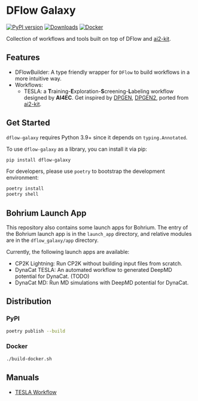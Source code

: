 # DFlow Galaxy

[![PyPI version](https://badge.fury.io/py/dflow-galaxy.svg)](https://badge.fury.io/py/dflow-galaxy)
[![Downloads](https://pepy.tech/badge/dflow-galaxy)](https://pepy.tech/project/dflow-galaxy)
[![Docker](https://img.shields.io/docker/v/link89/dflow-galaxy?label=docker&logo=docker)](https://hub.docker.com/repository/docker/link89/dflow-galaxy/general)


Collection of workflows and tools built on top of DFlow and [ai2-kit](https://github.com/chenggroup/ai2-kit).

## Features
* DFlowBuilder: A type friendly wrapper for `DFlow` to build workflows in a more intuitive way.
* Workflows:
  * TESLA: a **T**raining-**E**xploration-**S**creening-**L**abeling workflow designed by **AI4EC**. Get inspired by [DPGEN](https://github.com/deepmodeling/dpgen), [DPGEN2](https://github.com/deepmodeling/dpgen2), ported from [ai2-kit](https://github.com/chenggroup/ai2-kit).


## Get Started
`dflow-galaxy` requires Python 3.9+ since it depends on `typing.Annotated`.

To use `dflow-galaxy` as a library, you can install it via pip:

```bash
pip install dflow-galaxy
```

For developers, please use `poetry` to bootstrap the development environment:

```bash
poetry install
poetry shell
```

## Bohrium Launch App
This repository also contains some launch apps for Bohrium. The entry of the Bohrium launch app is in the `launch_app` directory, and relative modules are in the `dflow_galaxy/app` directory.

Currently, the following launch apps are available:

* CP2K Lightning: Run CP2K without building input files from scratch.
* DynaCat TESLA: An automated workflow to generated DeepMD potential for DynaCat. (TODO)
* DynaCat MD: Run MD simulations with DeepMD potential for DynaCat. 


## Distribution
### PyPI
```bash
poetry publish --build
```
### Docker
```bash
./build-docker.sh
```

## Manuals
* [TESLA Workflow](doc/tesla.md)
